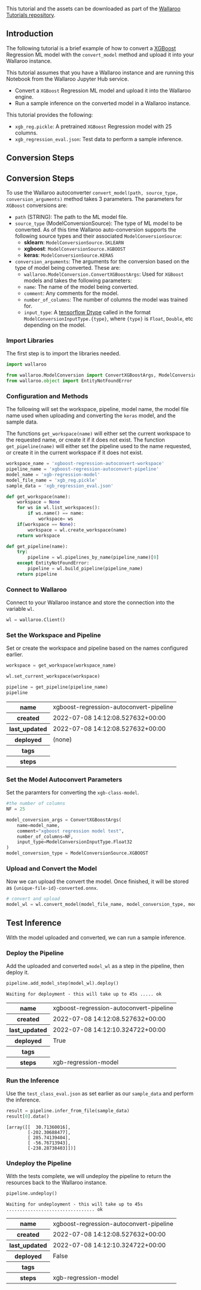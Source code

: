 This tutorial and the assets can be downloaded as part of the [Wallaroo Tutorials repository](https://github.com/WallarooLabs/Wallaroo_Tutorials/tree/main/model_conversion/xgboost-autoconversion).

## Introduction

The following tutorial is a brief example of how to convert a [XGBoost](https://xgboost.readthedocs.io/en/stable/index.html) Regression ML model with the `convert_model` method and upload it into your Wallaroo instance.

This tutorial assumes that you have a Wallaroo instance and are running this Notebook from the Wallaroo Jupyter Hub service.

* Convert a `XGBoost` Regression ML model and upload it into the Wallaroo engine.
* Run a sample inference on the converted model in a Wallaroo instance.

This tutorial provides the following:

* `xgb_reg.pickle`: A pretrained `XGBoost` Regression model with 25 columns.
* `xgb_regression_eval.json`: Test data to perform a sample inference.

## Conversion Steps

## Conversion Steps

To use the Wallaroo autoconverter `convert_model(path, source_type, conversion_arguments)` method takes 3 parameters.  The parameters for `XGBoost` conversions are:

* `path` (STRING):  The path to the ML model file.
* `source_type` (ModelConversionSource): The type of ML model to be converted.  As of this time Wallaroo auto-conversion supports the following source types and their associated `ModelConversionSource`:
  * **sklearn**: `ModelConversionSource.SKLEARN`
  * **xgboost**: `ModelConversionSource.XGBOOST`
  * **keras**: `ModelConversionSource.KERAS`
* `conversion_arguments`:  The arguments for the conversion based on the type of model being converted.  These are:
    * `wallaroo.ModelConversion.ConvertXGBoostArgs`: Used for `XGBoost` models and takes the following parameters:
    * `name`: The name of the model being converted.
    * `comment`: Any comments for the model.
    * `number_of_columns`: The number of columns the model was trained for.
    * `input_type`: A [tensorflow Dtype](https://www.tensorflow.org/api_docs/python/tf/dtypes/DType) called in the format `ModelConversionInputType.{type}`, where `{type}` is `Float`, `Double`, etc depending on the model.

### Import Libraries

The first step is to import the libraries needed.

```python
import wallaroo

from wallaroo.ModelConversion import ConvertXGBoostArgs, ModelConversionSource, ModelConversionInputType
from wallaroo.object import EntityNotFoundError
```

### Configuration and Methods

The following will set the workspace, pipeline, model name, the model file name used when uploading and converting the `keras` model, and the sample data.

The functions `get_workspace(name)` will either set the current workspace to the requested name, or create it if it does not exist.  The function `get_pipeline(name)` will either set the pipeline used to the name requested, or create it in the current workspace if it does not exist.

```python
workspace_name = 'xgboost-regression-autoconvert-workspace'
pipeline_name = 'xgboost-regression-autoconvert-pipeline'
model_name = 'xgb-regression-model'
model_file_name = 'xgb_reg.pickle'
sample_data = 'xgb_regression_eval.json'

def get_workspace(name):
    workspace = None
    for ws in wl.list_workspaces():
        if ws.name() == name:
            workspace= ws
    if(workspace == None):
        workspace = wl.create_workspace(name)
    return workspace

def get_pipeline(name):
    try:
        pipeline = wl.pipelines_by_name(pipeline_name)[0]
    except EntityNotFoundError:
        pipeline = wl.build_pipeline(pipeline_name)
    return pipeline
```

### Connect to Wallaroo

Connect to your Wallaroo instance and store the connection into the variable `wl`.

```python
wl = wallaroo.Client()
```

### Set the Workspace and Pipeline

Set or create the workspace and pipeline based on the names configured earlier.

```python
workspace = get_workspace(workspace_name)

wl.set_current_workspace(workspace)

pipeline = get_pipeline(pipeline_name)
pipeline
```

<table><tr><th>name</th> <td>xgboost-regression-autoconvert-pipeline</td></tr><tr><th>created</th> <td>2022-07-08 14:12:08.527632+00:00</td></tr><tr><th>last_updated</th> <td>2022-07-08 14:12:08.527632+00:00</td></tr><tr><th>deployed</th> <td>(none)</td></tr><tr><th>tags</th> <td></td></tr><tr><th>steps</th> <td></td></tr></table>

### Set the Model Autoconvert Parameters

Set the paramters for converting the `xgb-class-model`.

```python
#the number of columns
NF = 25

model_conversion_args = ConvertXGBoostArgs(
    name=model_name,
    comment="xgboost regression model test",
    number_of_columns=NF,
    input_type=ModelConversionInputType.Float32
)
model_conversion_type = ModelConversionSource.XGBOOST
```

### Upload and Convert the Model

Now we can upload the convert the model.  Once finished, it will be stored as `{unique-file-id}-converted.onnx`.

```python
# convert and upload
model_wl = wl.convert_model(model_file_name, model_conversion_type, model_conversion_args)
```

## Test Inference

With the model uploaded and converted, we can run a sample inference.

### Deploy the Pipeline

Add the uploaded and converted `model_wl` as a step in the pipeline, then deploy it.

```python
pipeline.add_model_step(model_wl).deploy()
```

    Waiting for deployment - this will take up to 45s ..... ok

<table><tr><th>name</th> <td>xgboost-regression-autoconvert-pipeline</td></tr><tr><th>created</th> <td>2022-07-08 14:12:08.527632+00:00</td></tr><tr><th>last_updated</th> <td>2022-07-08 14:12:10.324722+00:00</td></tr><tr><th>deployed</th> <td>True</td></tr><tr><th>tags</th> <td></td></tr><tr><th>steps</th> <td>xgb-regression-model</td></tr></table>

### Run the Inference

Use the `test_class_eval.json` as set earlier as our `sample_data` and perform the inference.

```python
result = pipeline.infer_from_file(sample_data)
result[0].data()
```

    [array([[  30.71360016],
            [-202.30688477],
            [ 285.74139404],
            [ -56.76713943],
            [-238.28738403]])]

### Undeploy the Pipeline

With the tests complete, we will undeploy the pipeline to return the resources back to the Wallaroo instance.

```python
pipeline.undeploy()
```

    Waiting for undeployment - this will take up to 45s ................................. ok

<table><tr><th>name</th> <td>xgboost-regression-autoconvert-pipeline</td></tr><tr><th>created</th> <td>2022-07-08 14:12:08.527632+00:00</td></tr><tr><th>last_updated</th> <td>2022-07-08 14:12:10.324722+00:00</td></tr><tr><th>deployed</th> <td>False</td></tr><tr><th>tags</th> <td></td></tr><tr><th>steps</th> <td>xgb-regression-model</td></tr></table>

